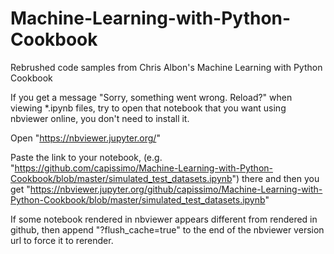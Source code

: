 # Machine-Learning-with-Python-Cookbook
Rebrushed code samples from Chris Albon's Machine Learning with Python Cookbook

If you get a message "Sorry, something went wrong. Reload?" when viewing *.ipynb files,
try to open that notebook that you want using nbviewer online, you don't need to install it.

Open "https://nbviewer.jupyter.org/"

Paste the link to your notebook, 
(e.g. "https://github.com/capissimo/Machine-Learning-with-Python-Cookbook/blob/master/simulated_test_datasets.ipynb") there 
and then you get 
"https://nbviewer.jupyter.org/github/capissimo/Machine-Learning-with-Python-Cookbook/blob/master/simulated_test_datasets.ipynb"

If some notebook rendered in nbviewer appears different from rendered in github, then append "?flush_cache=true" to the end of the nbviewer version url to force it to rerender.
